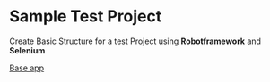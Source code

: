 # Sample Test Project

Create Basic Structure for a test Project using **Robotframework** and **Selenium**

[Base app](https://the-internet.herokuapp.com/)
